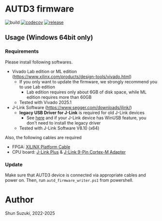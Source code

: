 # AUTD3 firmware

![build](https://github.com/shinolab/autd3-firmware/workflows/build/badge.svg)
[![codecov](https://codecov.io/gh/shinolab/autd3-firmware/graph/badge.svg?precision=2)](https://codecov.io/gh/shinolab/autd3-firmware)
[![release](https://img.shields.io/github/v/release/shinolab/autd3-firmware)](https://github.com/shinolab/autd3-firmware/releases/latest)

## Usage (Windows 64bit only)

### Requirements

Please install following softwares.

* Vivado Lab edition or ML edition (https://www.xilinx.com/products/design-tools/vivado.html)
    * If you only want to update the firmware, we strongly recommend you to use Lab edition
        * Lab edition requires only about 6GB of disk space, while ML edition requires more than 60GB
    * Tested with Vivado 2025.1
* J-Link Software (https://www.segger.com/downloads/jlink/)
    * **legacy USB Driver for J-Link** is required for old J-Link devices
        * See [here](https://wiki.segger.com/J-Link_Model_Overview) and if your J-Link device has WinUSB feature, you don't need to install the legacy driver
    * Tested with J-Link Software V8.10 (x64)

Also, the following cables are required

* FPGA: [XILINX Platform Cable](https://www.xilinx.com/products/boards-and-kits/hw-usb-ii-g.html)
* CPU board: [J-Link Plus](https://www.segger.com/products/debug-probes/j-link/models/j-link-plus/) & [J-Link 9-Pin Cortex-M Adapter](https://www.segger-pocjapan.com/j-link-9-pin-cortex-m-adapter)

### Update

Make sure that AUTD3 device is connected via appropriate cables and power on. Then, run `autd_firmware_writer.ps1` from powershell.

# Author

Shun Suzuki, 2022-2025
